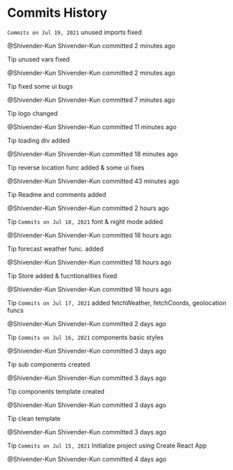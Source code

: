 # Commits History

`Commits on Jul 19, 2021`
unused imports fixed

@Shivender-Kun
Shivender-Kun committed 2 minutes ago

Tip
unused vars fixed

@Shivender-Kun
Shivender-Kun committed 2 minutes ago

Tip
fixed some ui bugs

@Shivender-Kun
Shivender-Kun committed 7 minutes ago

Tip
logo changed

@Shivender-Kun
Shivender-Kun committed 11 minutes ago

Tip
loading div added

@Shivender-Kun
Shivender-Kun committed 18 minutes ago

Tip
reverse location func added & some ui fixes

@Shivender-Kun
Shivender-Kun committed 43 minutes ago

Tip
Readme and comments added

@Shivender-Kun
Shivender-Kun committed 2 hours ago

Tip
`Commits on Jul 18, 2021`
font & night mode added

@Shivender-Kun
Shivender-Kun committed 18 hours ago

Tip
forecast weather func. added

@Shivender-Kun
Shivender-Kun committed 18 hours ago

Tip
Store added & fucntionalities fixed

@Shivender-Kun
Shivender-Kun committed 18 hours ago

Tip
`Commits on Jul 17, 2021`
added fetchWeather, fetchCoords, geolocation funcs

@Shivender-Kun
Shivender-Kun committed 2 days ago

Tip
`Commits on Jul 16, 2021`
components basic styles

@Shivender-Kun
Shivender-Kun committed 3 days ago

Tip
sub components created

@Shivender-Kun
Shivender-Kun committed 3 days ago

Tip
components template created

@Shivender-Kun
Shivender-Kun committed 3 days ago

Tip
clean template

@Shivender-Kun
Shivender-Kun committed 3 days ago

Tip
`Commits on Jul 15, 2021`
Initialize project using Create React App

@Shivender-Kun
Shivender-Kun committed 4 days ago
